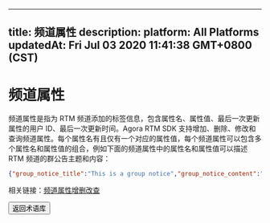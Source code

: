 
---
title: 频道属性
description: 
platform: All Platforms
updatedAt: Fri Jul 03 2020 11:41:38 GMT+0800 (CST)
---
# 频道属性
频道属性是指为 RTM 频道添加的标签信息，包含属性名、属性值、最后一次更新属性的用户 ID、最后一次更新时间。Agora RTM SDK 支持增加、删除、修改和查询频道属性。每个属性名有且仅有一个对应的属性值，每个频道属性可以包含多个属性名和属性值的组合，例如下面的频道属性中的属性名和属性值可以描述 RTM 频道的群公告主题和内容：

```json
{"group_notice_title":"This is a group notice","group_notice_content":"Hello"}
```

<div class="alert info">相关链接：<a href="https://docs.agora.io/cn/Real-time-Messaging/API%20Reference/RTM_java/index.html#channelattributes">频道属性增删改查</a>
</div>

<a href="../../cn/Agora%20Platform/terms.md"><button>返回术语库</button></a>

